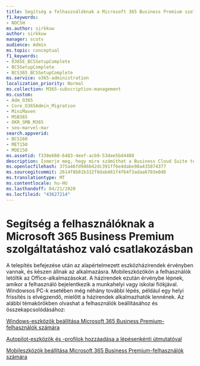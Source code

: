 ```yaml
---
title: Segítség a felhasználóknak a Microsoft 365 Business Premium szolgáltatáshoz való csatlakozásban
f1.keywords:
- NOCSH
ms.author: sirkkuw
author: sirkkuw
manager: scotv
audience: Admin
ms.topic: conceptual
f1_keywords:
- O365E_BCSSetupComplete
- BCSSetupComplete
- BCS365_BCSSetupComplete
ms.service: o365-administration
localization_priority: Normal
ms.collection: M365-subscription-management
ms.custom:
- Adm_O365
- Core_O365Admin_Migration
- MiniMaven
- MSB365
- OKR_SMB_M365
- seo-marvel-mar
search.appverid:
- BCS160
- MET150
- MOE150
ms.assetid: f338e660-6483-4eef-acb9-53dee5bd4408
description: Ismerje meg, hogy mire számíthat a Business Cloud Suite telepítése után, és az alapértelmezett eszközszabályzatok érvényben vannak, és készen állnak az alkalmazásra.
ms.openlocfilehash: 375a46fd946b42dc391ff6e4dabe98a435074377
ms.sourcegitcommit: 2614f8b81b332f8dab461f4f64f3adaa6703e0d6
ms.translationtype: MT
ms.contentlocale: hu-HU
ms.lasthandoff: 04/21/2020
ms.locfileid: "43627214"
---
```

# <a name="help-users-connect-to-microsoft-365-business-premium"></a>Segítség a felhasználóknak a Microsoft 365 Business Premium szolgáltatáshoz való csatlakozásban

A telepítés befejezése után az alapértelmezett eszközházirendek érvényben vannak, és készen állnak az alkalmazásra. Mobileszközökön a felhasználók letöltik az Office-alkalmazásokat. A házirendek ezután érvénybe lépnek, amikor a felhasználó bejelentkezik a munkahelyi vagy iskolai fiókjával. Windowsos PC-k esetében még néhány további lépés, például egy helyi frissítés is elvégzendő, mielőtt a házirendek alkalmazhatók lennének. Az alábbi témakörökben olvashat a felhasználók beállításához és összekapcsolódásához:
  
[Windows-eszközök beállítása Microsoft 365 Business Premium-felhasználók számára](set-up-windows-devices.md)
  
[Autopilot-eszközök és -profilok hozzáadása a lépésenkénti útmutatóval](add-autopilot-devices-and-profile.md)
  
[Mobileszközök beállítása Microsoft 365 Business Premium-felhasználók számára](set-up-mobile-devices.md)
  

